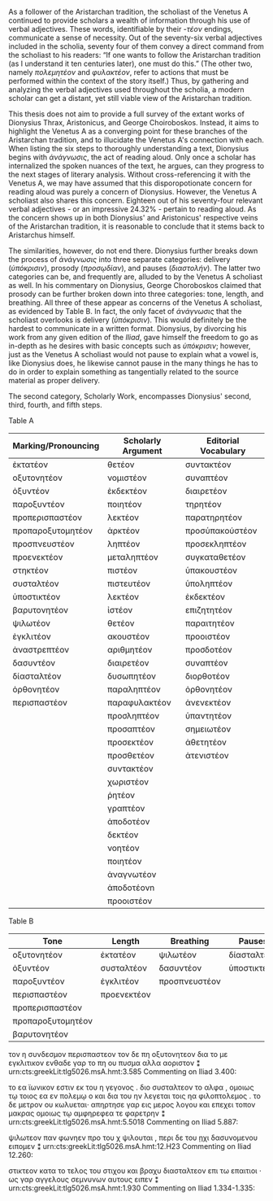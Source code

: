 

As  a follower of the Aristarchan tradition, the scholiast of the Venetus A continued to provide scholars a wealth of information through his use of verbal adjectives. These words, identifiable by their _-τέον_ endings, communicate a sense of necessity. Out of the seventy-six verbal adjectives included in the scholia, seventy four of them convey a direct command from the scholiast to his readers: “If one wants to follow the Aristarchan tradition (as I understand it ten centuries later), one must do this.” (The other two, namely _πολεμητέον_ and _φυλακτέον_, refer to actions that must be performed within the context of the story itself.) Thus, by gathering and analyzing the verbal adjectives used throughout the scholia, a modern scholar can get a distant, yet still viable view of the Aristarchan tradition.

This thesis does not aim to provide a full survey of the extant works of Dionysius Thrax, Aristonicus, and George Choiroboskos. Instead, it aims to highlight the Venetus A as a converging point for these branches of the Aristarchan tradition, and to illucidate the Venetus A's connection with each. When listing the six steps to thoroughly understanding a text, Dionysius begins with _ἀνάγνωσις_, the act of reading aloud. Only once a scholar has internalized the spoken nuances of the text, he argues, can they progress to the next stages of literary analysis. Without cross-referencing it with the Venetus A, we may have assumed that this disporopotionate concern for reading aloud was purely a concern of Dionysius. However, the Venetus A scholiast also shares this concern. Eighteen out of his seventy-four relevant verbal adjectives - or an impressive 24.32% - pertain to reading aloud. As the concern shows up in both Dionysius' and Aristonicus' respective veins of the Aristarchan tradition, it is reasonable to conclude that it stems back to Aristarchus himself.

The similarities, however, do not end there. Dionysius further breaks down the process of _ἀνάγνωσις_ into three separate categories: delivery (_ὑπόκρισιν_), prosody (_προσῳδίαν_), and pauses (_διαστολήν_). The latter two categories can be, and frequently are, alluded to by the Venetus A scholiast as well. In his commentary on Dionysius, George Choroboskos claimed that prosody can be further broken down into three categories: tone, length, and breathing. All three of these appear as concerns of the Venetus A scholiast, as evidenced by Table B. In fact, the only facet of _ἀνάγνωσις_ that the scholiast overlooks is delivery (_ὑπόκρισιν_). This would definitely be the hardest to communicate in a written format. Dionysius, by divorcing his work from any given edition of the _Iliad_, gave himself the freedom to go as in-depth as he desires with basic concepts such as _ὑπόκρισιν_; however, just as the Venetus A scholiast would not pause to explain what a vowel is, like Dionysius does, he likewise cannot pause in the many things he has to do in order to explain something as tangentially related to the source material as proper delivery.

The second category, Scholarly Work, encompasses Dionysius' second, third, fourth, and fifth steps. 

Table A

| Marking/Pronouncing   | Scholarly Argument | Editorial Vocabulary|
|-----------------------|--------------------|---------------------|
| ἐκτατέον              | θετέον             | συντακτέον          |
| οξυτονητέον           | νομιστέον          | συναπτέον           |
| ὀξυντέον              | ἐκδεκτέον          | διαιρετέον          |
| παροξυντέον           | ποιητέον           | τηρητέον            |
| προπερισπαστέον       | λεκτέον            | παρατηρητέον        |
| προπαροξυτομητέον     | ἀρκτέον            | προσὑπακούστέον     |
| προσπνευστέον         | ληπτέον            | προσεκληπτέον       |
| προενεκτέον           | μεταληπτέον        | συγκαταθετέον       |
| στηκτέον              | πιστέον            | ὑπακουστέον         |
| συσταλτέον            | πιστευτέον         | ὑποληπτέον          |
| ὑποστικτέον           | λεκτέον            | ἐκδεκτέον           |
| βαρυτονητέον          | ἰστέον             | επιζητητέον         |
| ψιλωτέον              | θετέον             | παραιτητέον         |
| ἐγκλιτέον             | ακουστέον          | προοιστέον          |
| ἀναστρεπτέον          | αριθμητέον         | προσδοτέον          |
| δασυντέον             | διαιρετέον         | συναπτέον           |
| δίασταλτέον           | δυσωπητέον         | διορθοτέον          |
| ὀρθονητέον            | παραληπτέον        | ὀρθονητέον          |
| περισπαστέον          | παραφυλακτέον      | ἀνενεκτέον          |
|                       | προσληπτέον        | ὑπαντητέον          |
|                       | προσαπτέον         | σημειωτέον          |
|                       | προσεκτέον         | ἀθετητέον           |
|                       | προσθετέον         | ἀτενιστέον          |
|                       | συντακτέον         |                     |
|                       | χωριστέον          |                     |
|                       | ῥητέον             |                     |
|                       | γραπτέον           |                     |
|                       | ἀποδοτέον          |                     |
|                       | δεκτέον            |                     |
|                       | νοητέον            |                     |
|                       | ποιητέον           |                     |
|                       | ἀναγνωτέον         |                     |
|                       | ἀποδοτέονn         |                     |
|                       | προοιστέον         |                     |


Table B

|     Tone        |    Length   | Breathing   |   Pauses  |
|-----------------|-------------|-------------|-----------|
|οξυτονητέον      |ἐκτατέον     |ψιλωτέον     |δίασταλτέον|
|ὀξυντέον         |συσταλτέον   |δασυντέον    |ὑποστικτέον|
|παροξυντέον      |ἐγκλιτέον    |προσπνευστέον|           |
|περισπαστέον     |προενεκτέον  |             |           |
|προπερισπαστέον  |             |             |           |
|προπαροξυτομητέον|             |             |           |
|βαρυτονητέον     |             |             |           |


τον η συνδεσμον περισπαστεον τον δε πη οξυτονητεον δια το με εγκλιτικον ενθαδε γαρ το πη ου πυσμα αλλα αοριστον ⁑
urn:cts:greekLit:tlg5026.msA.hmt:3.585
Commenting on Iliad 3.400:

το εα ϊωνικον εστιν εκ του η γεγονος . διο συσταλτεον το αλφα , ομοιως τῳ τοιος εα εν πολεμῳ ο και δια του ην λεγεται τοις ηα φιλοπτολεμος . το δε μετρον ου κωλυεται· απηρτησε γαρ εις μερος λογου και επεχει τοπον μακρας ομοιως τῳ αμφηρεφεα τε φαρετρην ⁑
urn:cts:greekLit:tlg5026.msA.hmt:5.5018
Commenting on Iliad 5.887: 

ψιλωτεον παν φωνηεν προ του χ ψιλουται , περι δε του ῃχι δασυνομενου ειπομεν ⁑
urn:cts:greekLit:tlg5026.msA.hmt:12.H23
Commenting on Iliad 12.260:

στικτεον κατα το τελος του στιχου και βραχυ διασταλτεον επι τω επαιτιοι · ως γαρ αγγελους σεμνυνων αυτους ειπεν ⁑
urn:cts:greekLit:tlg5026.msA.hmt:1.930
Commenting on Iliad 1.334-1.335:
